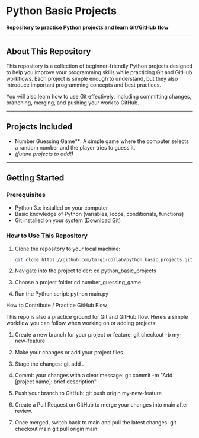 # Python Basic Projects

**Repository to practice Python projects and learn Git/GitHub flow**

---

## About This Repository

This repository is a collection of beginner-friendly Python projects designed to help you improve your programming skills while practicing Git and GitHub workflows. Each project is simple enough to understand, but they also introduce important programming concepts and best practices.

You will also learn how to use Git effectively, including committing changes, branching, merging, and pushing your work to GitHub.

---

## Projects Included

- Number Guessing Game**: A simple game where the computer selects a random number and the player tries to guess it.
- *(future projects to add!)*

---

## Getting Started

### Prerequisites

- Python 3.x installed on your computer
- Basic knowledge of Python (variables, loops, conditionals, functions)
- Git installed on your system ([Download Git](https://git-scm.com/downloads))

### How to Use This Repository

1. Clone the repository to your local machine:  
   ```bash
   git clone https://github.com/Gargi-collab/python_basic_projects.git

2. Navigate into the project folder:
   cd python_basic_projects

3. Choose a project folder
   cd number_guessing_game
   
4. Run the Python script:
   python main.py


How to Contribute / Practice GitHub Flow

This repo is also a practice ground for Git and GitHub flow. Here’s a simple workflow you can follow when working on or adding projects:

1. Create a new branch for your project or feature:
     git checkout -b my-new-feature
   
2. Make your changes or add your project files
   
3. Stage the changes:
     git add .
   
4. Commit your changes with a clear message:
     git commit -m "Add [project name]: brief description"
   
5. Push your branch to GitHub:
     git push origin my-new-feature
   
6. Create a Pull Request on GitHub to merge your changes into main after review.
   
7. Once merged, switch back to main and pull the latest changes:
     git checkout main
     git pull origin main
